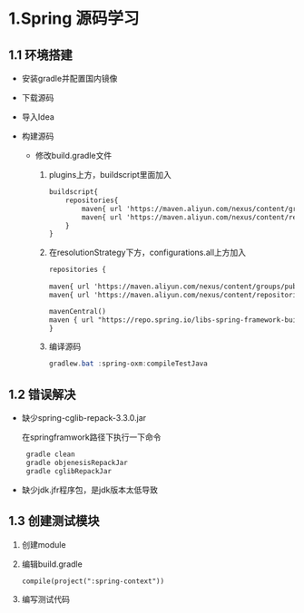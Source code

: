 # 1.Spring 源码学习

## 1.1 环境搭建

* 安装gradle并配置国内镜像

* 下载源码

* 导入Idea

* 构建源码

	* 修改build.gradle文件

		1. plugins上方，buildscript里面加入

			```xml
			buildscript{
				repositories{
					maven{ url 'https://maven.aliyun.com/nexus/content/groups/public/' }
					maven{ url 'https://maven.aliyun.com/nexus/content/repositories/jcenter' }
				}
			}
			```

			

		2. 在resolutionStrategy下方，configurations.all上方加入

			```xml
			repositories {
					
			maven{ url 'https://maven.aliyun.com/nexus/content/groups/public/' }
			maven{ url 'https://maven.aliyun.com/nexus/content/repositories/jcenter' }
			
			mavenCentral()
			maven { url "https://repo.spring.io/libs-spring-framework-build" }
			}
			```

			

		3. 编译源码

			```powershell
			gradlew.bat :spring-oxm:compileTestJava
			```

		

## 1.2 错误解决

* 缺少spring-cglib-repack-3.3.0.jar

	在springframwork路径下执行一下命令

	```powershell
	 gradle clean
	 gradle objenesisRepackJar
	 gradle cglibRepackJar
	```

	

* 缺少jdk.jfr程序包，是jdk版本太低导致



##  1.3 创建测试模块

1. 创建module

2. 编辑build.gradle

	```properties
	compile(project(":spring-context"))
	```

	

3. 编写测试代码

